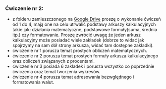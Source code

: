 ### Ćwiczenie nr 2:
* z folderu zamieszczonego na [Google Drive](https://drive.google.com/drive/folders/1Xn9W62rpX84c5QIh1-kto9vIJtXx-281?usp=sharing) proszę o wykonanie ćwiczeń od 1 do 4, mają one na celu utrwalić podstawy arkuszy kalkulacyjnych takie jak: działania matematyczne, podstawowe formuły(suma, średnia itp.) czy formatowanie. Proszę zwrócić uwagę że jeden arkusz kalkulacyjny może posiadać wiele zakładek (dobrze to widać jak spojrzymy na sam dół strony arkusza, widać tam dostępne zakładki).
* ćwiczenie nr 1 porusza temat prostych obliczeń matematycznych.
* ćwiczenie nr 2 porusza temat prostych formuły arkusza kalkulacyjnego oraz obliczeń związanych z procentami.
* ćwiczenie nr 3 posiada 6 zakładek i porusza wszystko co poprzednie ćwiczenia oraz temat tworzenia wykresów.
* ćwiczenie nr 4 porusza temat adresowania bezwględnego i formatowania walut.